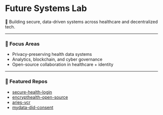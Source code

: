 # Future Systems Lab

🔬 Building secure, data-driven systems across healthcare and decentralized tech.

---

### 🧠 Focus Areas

- Privacy-preserving health data systems
- Analytics, blockchain, and cyber governance
- Open-source collaboration in healthcare + identity

---

### 🚀 Featured Repos

- [secure-health-login](https://github.com/Future-Systems-Lab/secure-health-login)
- [encrypthealth-open-source](https://github.com/Future-Systems-Lab/encrypthealth-open-source)
- [aries-vcr](https://github.com/Future-Systems-Lab/aries-vcr)
- [mydata-did-consent](https://github.com/Future-Systems-Lab/mydata-did-consent)

